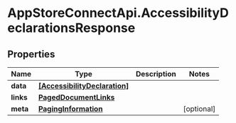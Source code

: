 # AppStoreConnectApi.AccessibilityDeclarationsResponse

## Properties

Name | Type | Description | Notes
------------ | ------------- | ------------- | -------------
**data** | [**[AccessibilityDeclaration]**](AccessibilityDeclaration.md) |  | 
**links** | [**PagedDocumentLinks**](PagedDocumentLinks.md) |  | 
**meta** | [**PagingInformation**](PagingInformation.md) |  | [optional] 



